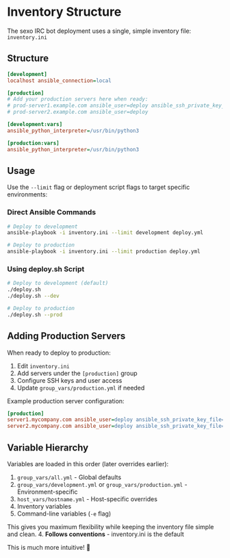 # Inventory Structure

The sexo IRC bot deployment uses a single, simple inventory file: `inventory.ini`

## Structure

```ini
[development]
localhost ansible_connection=local

[production]
# Add your production servers here when ready:
# prod-server1.example.com ansible_user=deploy ansible_ssh_private_key_file=~/.ssh/id_rsa
# prod-server2.example.com ansible_user=deploy

[development:vars]
ansible_python_interpreter=/usr/bin/python3

[production:vars]
ansible_python_interpreter=/usr/bin/python3
```

## Usage

Use the `--limit` flag or deployment script flags to target specific environments:

### Direct Ansible Commands
```bash
# Deploy to development
ansible-playbook -i inventory.ini --limit development deploy.yml

# Deploy to production
ansible-playbook -i inventory.ini --limit production deploy.yml
```

### Using deploy.sh Script
```bash
# Deploy to development (default)
./deploy.sh
./deploy.sh --dev

# Deploy to production
./deploy.sh --prod
```

## Adding Production Servers

When ready to deploy to production:

1. Edit `inventory.ini`
2. Add servers under the `[production]` group
3. Configure SSH keys and user access
4. Update `group_vars/production.yml` if needed

Example production server configuration:
```ini
[production]
server1.mycompany.com ansible_user=deploy ansible_ssh_private_key_file=~/.ssh/deploy_key
server2.mycompany.com ansible_user=deploy ansible_ssh_private_key_file=~/.ssh/deploy_key
```

## Variable Hierarchy

Variables are loaded in this order (later overrides earlier):
1. `group_vars/all.yml` - Global defaults
2. `group_vars/development.yml` or `group_vars/production.yml` - Environment-specific
3. `host_vars/hostname.yml` - Host-specific overrides
4. Inventory variables
5. Command-line variables (`-e` flag)

This gives you maximum flexibility while keeping the inventory file simple and clean.
4. **Follows conventions** - inventory.ini is the default

This is much more intuitive! 🎉
